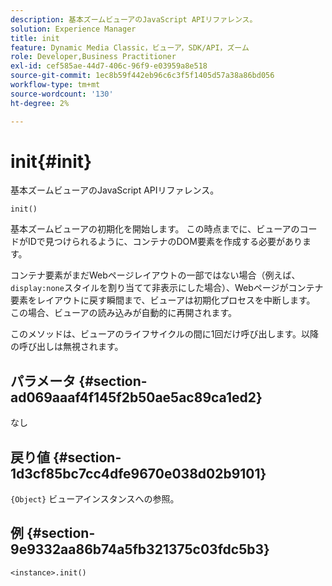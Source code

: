 ```yaml
---
description: 基本ズームビューアのJavaScript APIリファレンス。
solution: Experience Manager
title: init
feature: Dynamic Media Classic，ビューア，SDK/API，ズーム
role: Developer,Business Practitioner
exl-id: cef585ae-44d7-406c-96f9-e03959a8e518
source-git-commit: 1ec8b59f442eb96c6c3f5f1405d57a38a86bd056
workflow-type: tm+mt
source-wordcount: '130'
ht-degree: 2%

---
```


# init{#init}

基本ズームビューアのJavaScript APIリファレンス。

`init()`

基本ズームビューアの初期化を開始します。 この時点までに、ビューアのコードがIDで見つけられるように、コンテナのDOM要素を作成する必要があります。

コンテナ要素がまだWebページレイアウトの一部ではない場合（例えば、`display:none`スタイルを割り当てて非表示にした場合）、Webページがコンテナ要素をレイアウトに戻す瞬間まで、ビューアは初期化プロセスを中断します。 この場合、ビューアの読み込みが自動的に再開されます。

このメソッドは、ビューアのライフサイクルの間に1回だけ呼び出します。以降の呼び出しは無視されます。

## パラメータ {#section-ad069aaaf4f145f2b50ae5ac89ca1ed2}

なし

## 戻り値 {#section-1d3cf85bc7cc4dfe9670e038d02b9101}

`{Object}` ビューアインスタンスへの参照。

## 例 {#section-9e9332aa86b74a5fb321375c03fdc5b3}

```
<instance>.init()
```
